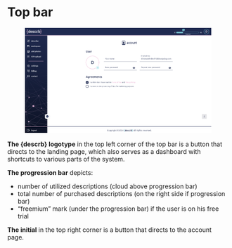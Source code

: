 # Top bar

<figure><img src="../.gitbook/assets/image-20240718-081743.png" alt=""><figcaption></figcaption></figure>

**The {descrb} logotype** in the top left corner of the top bar is a button that directs to the landing page, which also serves as a dashboard with shortcuts to various parts of the system.

**The progression bar** depicts:

* number of utilized descriptions (cloud above progression bar)
* total number of purchased descriptions (on the right side if progression bar)
* “freemium” mark (under the progression bar) if the user is on his free trial

**The initial** in the top right corner is a button that directs to the account page.
